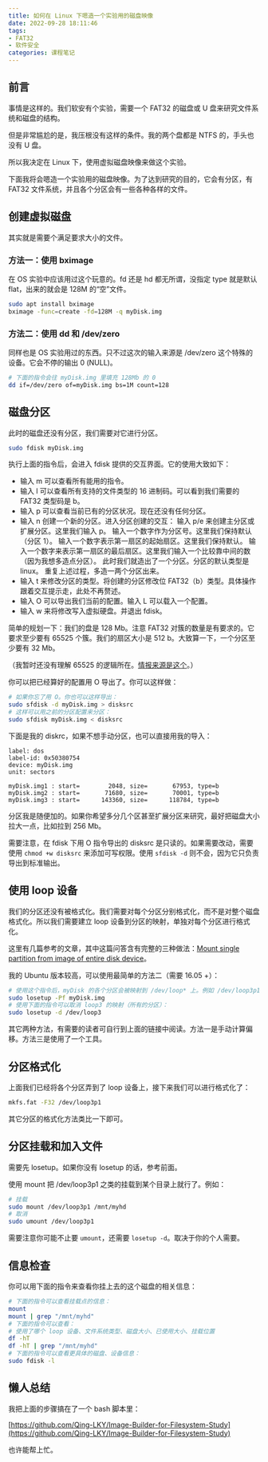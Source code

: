```yaml
---
title: 如何在 Linux 下嗯造一个实验用的磁盘映像
date: 2022-09-28 18:11:46
tags: 
- FAT32
- 软件安全
categories: 课程笔记
---
```


## 前言

事情是这样的。我们软安有个实验，需要一个 FAT32 的磁盘或 U 盘来研究文件系统和磁盘的结构。

但是非常尴尬的是，我压根没有这样的条件。我的两个盘都是 NTFS 的，手头也没有 U 盘。

所以我决定在 Linux 下，使用虚拟磁盘映像来做这个实验。

下面我将会嗯造一个实验用的磁盘映像。为了达到研究的目的，它会有分区，有 FAT32 文件系统，并且各个分区会有一些各种各样的文件。

## 创建虚拟磁盘

其实就是需要个满足要求大小的文件。

### 方法一：使用 bximage

在 OS 实验中应该用过这个玩意的。fd 还是 hd 都无所谓，没指定 type 就是默认 flat，出来的就会是 128M 的“空”文件。

```bash
sudo apt install bximage
bximage -func=create -fd=128M -q myDisk.img
```

### 方法二：使用 dd 和 /dev/zero

同样也是 OS 实验用过的东西。只不过这次的输入来源是 /dev/zero 这个特殊的设备。它会不停的输出 0 (NULL)。

```bash
# 下面的指令会往 myDisk.img 里填充 128Mb 的 0
dd if=/dev/zero of=myDisk.img bs=1M count=128
```

## 磁盘分区

此时的磁盘还没有分区，我们需要对它进行分区。

```bash
sudo fdisk myDisk.img
```

执行上面的指令后，会进入 fdisk 提供的交互界面。它的使用大致如下：

- 输入 m 可以查看所有能用的指令。
- 输入 l 可以查看所有支持的文件类型的 16 进制码。可以看到我们需要的 FAT32 类型码是 b。
- 输入 p 可以查看当前已有的分区状况。现在还没有任何分区。
- 输入 n 创建一个新的分区。进入分区创建的交互：
  输入 p/e 来创建主分区或扩展分区。这里我们输入 p。
  输入一个数字作为分区号。这里我们保持默认（分区 1）。
  输入一个数字表示第一扇区的起始扇区。这里我们保持默认。
  输入一个数字来表示第一扇区的最后扇区。这里我们输入一个比较靠中间的数（因为我想多造点分区）。
  此时我们就造出了一个分区。分区的默认类型是 linux。
  重复上述过程，多造一两个分区出来。
- 输入 t 来修改分区的类型。将创建的分区修改位 FAT32（b）类型。具体操作跟着交互提示走，此处不再赘述。
- 输入 O 可以导出我们当前的配置。输入 L 可以载入一个配置。
- 输入 w 来将修改写入虚拟硬盘。并退出 fdisk。

简单的规划一下：我们的盘是 128 Mb。注意 FAT32 对簇的数量是有要求的。它要求至少要有 65525 个簇。我们的扇区大小是 512 b。大致算一下，一个分区至少要有 32 Mb。

（我暂时还没有理解 65525 的逻辑所在。[情报来源是这个](https://www.keil.com/pack/doc/mw/FileSystem/html/fat_fs.html)。）

你可以把已经算好的配置用 O 导出了。你可以这样做：

```bash
# 如果你忘了用 O。你也可以这样导出：
sudo sfdisk -d myDisk.img > disksrc
# 这样可以用之前的分区配置来分区：
sudo sfdisk myDisk.img < disksrc
```

下面是我的 diskrc，如果不想手动分区，也可以直接用我的导入：

```text
label: dos
label-id: 0x50380754
device: myDisk.img
unit: sectors

myDisk.img1 : start=        2048, size=       67953, type=b
myDisk.img2 : start=       71680, size=       70001, type=b
myDisk.img3 : start=      143360, size=      118784, type=b
```

分区我是随便加的。如果你希望多分几个区甚至扩展分区来研究，最好把磁盘大小拉大一点，比如拉到 256 Mb。

需要注意，在 fdisk 下用 O 指令导出的 disksrc 是只读的。如果需要改动，需要使用 `chmod +w disksrc` 来添加可写权限。使用 `sfdisk -d` 则不会，因为它只负责导出到标准输出。

## 使用 loop 设备

我们的分区还没有被格式化。我们需要对每个分区分别格式化，而不是对整个磁盘格式化。所以我们需要建立 loop 设备到分区的映射，单独对每个分区进行格式化。

这里有几篇参考的文章，其中这篇问答含有完整的三种做法：[Mount single partition from image of entire disk device](https://askubuntu.com/questions/69363/mount-single-partition-from-image-of-entire-disk-device)。

我的 Ubuntu 版本较高，可以使用最简单的方法二（需要 16.05 +）：

```bash
# 使用这个指令后，myDisk 的各个分区会被映射到 /dev/loop* 上。例如 /dev/loop3p1：
sudo losetup -Pf myDisk.img
# 使用下面的指令可以取消 loop3 的映射（所有的分区）：
sudo losetup -d /dev/loop3
```

其它两种方法，有需要的读者可自行到上面的链接中阅读。方法一是手动计算偏移。方法三是使用了一个工具。

## 分区格式化

上面我们已经将各个分区弄到了 loop 设备上，接下来我们可以进行格式化了：

```bash
mkfs.fat -F32 /dev/loop3p1
```

其它分区的格式化方法类比一下即可。

## 分区挂载和加入文件

需要先 losetup。如果你没有 losetup 的话，参考前面。

使用 mount 把 /dev/loop3p1 之类的挂载到某个目录上就行了。例如：

```bash
# 挂载
sudo mount /dev/loop3p1 /mnt/myhd
# 取消
sudo umount /dev/loop3p1
```

需要注意你可能不止要 `umount`，还需要 `losetup -d`。取决于你的个人需要。

## 信息检查

你可以用下面的指令来查看你挂上去的这个磁盘的相关信息：

```bash
# 下面的指令可以查看挂载点的信息：
mount
mount | grep "/mnt/myhd"
# 下面的指令可以查看：
# 使用了哪个 loop 设备、文件系统类型、磁盘大小、已使用大小、挂载位置
df -hT
df -hT | grep "/mnt/myhd"
# 下面的指令可以查看更具体的磁盘、设备信息：
sudo fdisk -l
```

## 懒人总结

我把上面的步骤搞在了一个 bash 脚本里：

[https://github.com/Qing-LKY/Image-Builder-for-Filesystem-Study](https://github.com/Qing-LKY/Image-Builder-for-Filesystem-Study)

也许能帮上忙。

